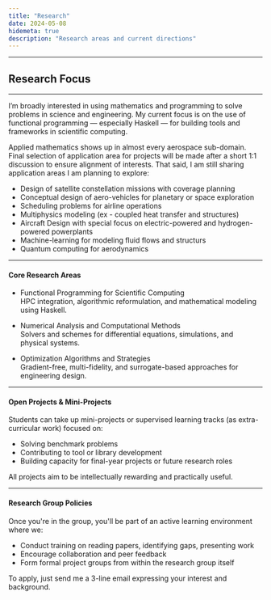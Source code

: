```yaml
---
title: "Research"
date: 2024-05-08
hidemeta: true
description: "Research areas and current directions"
---
```


---
## Research Focus
---

I’m broadly interested in using mathematics and programming to solve problems in science and engineering. My current focus is on the use of functional programming — especially Haskell — for building tools and frameworks in scientific computing.

Applied mathematics shows up in almost every aerospace sub-domain. Final selection of application area for projects will be made after a short 1:1 discussion to ensure alignment of interests. That said, I am still sharing application areas I am planning to explore:

+ Design of satellite constellation missions with coverage planning
+ Conceptual design of aero-vehicles for planetary or space exploration
+ Scheduling problems for airline operations
+ Multiphysics modeling (ex - coupled heat transfer and structures)
+ Aircraft Design with special focus on electric-powered and hydrogen-powered powerplants
+ Machine-learning for modeling fluid flows and structurs
+ Quantum computing for aerodynamics

---

#### Core Research Areas

- Functional Programming for Scientific Computing  
  HPC integration, algorithmic reformulation, and mathematical modeling using Haskell.

- Numerical Analysis and Computational Methods  
  Solvers and schemes for differential equations, simulations, and physical systems.

- Optimization Algorithms and Strategies  
  Gradient-free, multi-fidelity, and surrogate-based approaches for engineering design.

---

#### Open Projects & Mini-Projects

Students can take up mini-projects or supervised learning tracks (as extra-curricular work) focused on:

- Solving benchmark problems  
- Contributing to tool or library development  
- Building capacity for final-year projects or future research roles  

All projects aim to be intellectually rewarding and practically useful.

---

#### Research Group Policies

Once you're in the group, you'll be part of an active learning environment where we:

- Conduct training on reading papers, identifying gaps, presenting work  
- Encourage collaboration and peer feedback  
- Form formal project groups from within the research group itself  

To apply, just send me a 3-line email expressing your interest and background.
